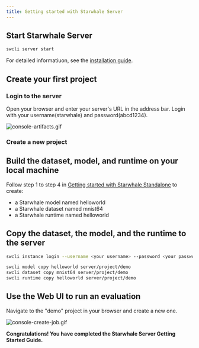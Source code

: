 ```yaml
---
title: Getting started with Starwhale Server
---
```


## Start Starwhale Server

```bash
swcli server start
```

For detailed informatiuon, see the [installation guide](../server/installation/index.md).

## Create your first project

### Login to the server

Open your browser and enter your server's URL in the address bar. Login with your username(starwhale) and password(abcd1234).

![console-artifacts.gif](https://starwhale-examples.oss-cn-beijing.aliyuncs.com/docs/console-artifacts.gif)

### Create a new project

## Build the dataset, model, and runtime on your local machine

Follow step 1 to step 4 in [Getting started with Starwhale Standalone](standalone) to create:

- a Starwhale model named helloworld
- a Starwhale dataset named mnist64
- a Starwhale runtime named helloworld

## Copy the dataset, the model, and the runtime to the server

```bash
swcli instance login --username <your username> --password <your password> --alias server <Your Server URL>

swcli model copy helloworld server/project/demo
swcli dataset copy mnist64 server/project/demo
swcli runtime copy helloworld server/project/demo
```

## Use the Web UI to run an evaluation

Navigate to the "demo" project in your browser and create a new one.

![console-create-job.gif](https://starwhale-examples.oss-cn-beijing.aliyuncs.com/docs/console-create-job.gif)

**Congratulations! You have completed the Starwhale Server Getting Started Guide.**
